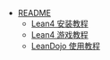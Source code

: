 - [README](README.md)
  - [Lean4 安装教程](tutorial/install.md)
  - [Lean4 游戏教程](tutorial/lean4game.md)
  - [LeanDojo 使用教程](tutorial/lean-dojo.md)